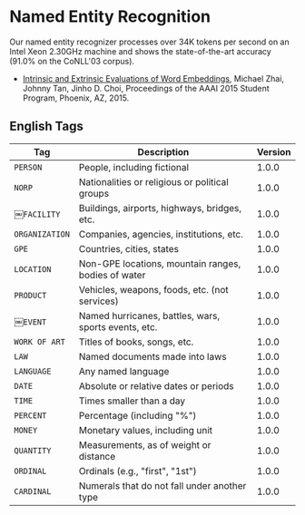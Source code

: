 # Named Entity Recognition

Our named entity recognizer processes over 34K tokens per second on an Intel Xeon 2.30GHz machine and shows the state-of-the-art accuracy (91.0% on the CoNLL'03 corpus).

* [Intrinsic and Extrinsic Evaluations of Word Embeddings](), Michael Zhai, Johnny Tan, Jinho D. Choi, Proceedings of the AAAI 2015 Student Program, Phoenix, AZ, 2015.

## English Tags

| Tag            | Description | Version |
| -------------- | ----------- | ------- |
| `PERSON`       | People, including fictional | 1.0.0 || `NORP`         | Nationalities or religious or political groups | 1.0.0 || ￼`FACILITY`     | Buildings, airports, highways, bridges, etc. | 1.0.0 || `ORGANIZATION` | Companies, agencies, institutions, etc. | 1.0.0 || `GPE`          | Countries, cities, states | 1.0.0 || `LOCATION`     | Non-GPE locations, mountain ranges, bodies of water | 1.0.0 || `PRODUCT`      | Vehicles, weapons, foods, etc. (not services) | 1.0.0 || ￼`EVENT`        | Named hurricanes, battles, wars, sports events, etc. | 1.0.0 || `WORK OF ART`  | Titles of books, songs, etc. | 1.0.0 || `LAW`          | Named documents made into laws | 1.0.0 || `LANGUAGE`     | Any named language | 1.0.0 |
| `DATE`         | Absolute or relative dates or periods | 1.0.0 |
| `TIME`         | Times smaller than a day | 1.0.0 |
| `PERCENT`      | Percentage (including "%") | 1.0.0 |
| `MONEY`        | Monetary values, including unit | 1.0.0 |
| `QUANTITY`     | Measurements, as of weight or distance | 1.0.0 |
| `ORDINAL`      | Ordinals (e.g., "first", "1st") | 1.0.0 |
| `CARDINAL`     | Numerals that do not fall under another type | 1.0.0 |
